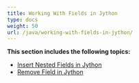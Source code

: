 ```yaml
---
title: Working With Fields in Jython
type: docs
weight: 50
url: /java/working-with-fields-in-jython/
---
```


**This section includes the following topics:**

- [Insert Nested Fields in Jython](/words/java/insert-nested-fields-in-jython-html/)
- [Remove Field in Jython](/words/java/remove-field-in-jython-html/)
